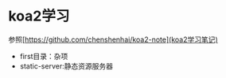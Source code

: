 # koa2学习
参照[https://github.com/chenshenhai/koa2-note](koa2学习笔记)

- first目录：杂项
- static-server:静态资源服务器